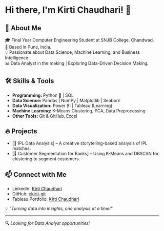 # Hi there, I'm Kirti Chaudhari! 👋  

## 🚀 About Me  
🎓 Final Year Computer Engineering Student at SNJB College, Chandwad.  
📍 Based in Pune, India.  
💡 Passionate about Data Science, Machine Learning, and Business Intelligence.  
📊 Data Analyst in the making | Exploring Data-Driven Decision Making.  

## 🛠 Skills & Tools  
- **Programming:** Python 🐍 | SQL  
- **Data Science:** Pandas | NumPy | Matplotlib | Seaborn  
- **Data Visualization:** Power BI | Tableau (Learning)  
- **Machine Learning:** K-Means Clustering, PCA, Data Preprocessing  
- **Other Tools:** Git & GitHub, Excel  

## 🔥 Projects  
- [🏏 IPL Data Analysis] – A creative storytelling-based analysis of IPL matches.  
- [🏦 Customer Segmentation for Banks] – Using K-Means and DBSCAN for clustering to segment customers.  

## 📫 Connect with Me  
- LinkedIn: [Kirti Chaudhari](https://www.linkedin.com/in/kirti-chaudhari-05a327357/)
- GitHub: [ckirti-git](https://github.com/ckirti-git)
- Tableau Portfolio: [Kirti Chaudhari](https://public.tableau.com/app/profile/kirti.chaudhari1270/vizzes)

💡 _"Turning data into insights, one analysis at a time!"_  

---
🔍 *Looking for Data Analyst opportunities!*  
